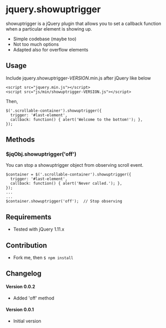 # jquery.showuptrigger
showuptrigger is a jQuery plugin that allows you to set a callback function when a particular element is showing up.
- Simple codebase (maybe too)
- Not too much options
- Adapted also for overflow elements

## Usage
Include jquery.showuptrigger-*VERSION*.min.js after jQuery like below
```
<script src="jquery.min.js"></script>
<script src="js/min/showuptrigger-VERSION.js"></script>
```

Then,
```
$('.scrollable-container').showuptrigger({
  trigger: '#last-element',
  callback: function() { alert('Welcome to the bottom!'); },
});
```

## Methods

### $jqObj.showuptrigger('off')
You can stop a showuptrigger object from observing scroll event.
```
$container = $('.scrollable-container').showuptrigger({
  trigger: '#last-element',
  callback: function() { alert('Never called.'); },
});
...
...
$container.showuptrigger('off');  // Stop observing
```

## Requirements
- Tested with jQuery 1.11.x

## Contribution
- Fork me, then ```$ npm install```

## Changelog

#### Version 0.0.2
- Added 'off' method

#### Version 0.0.1
- Initial version
